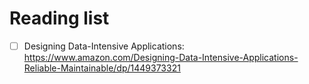 # Reading list
- [ ] Designing Data-Intensive Applications: https://www.amazon.com/Designing-Data-Intensive-Applications-Reliable-Maintainable/dp/1449373321
